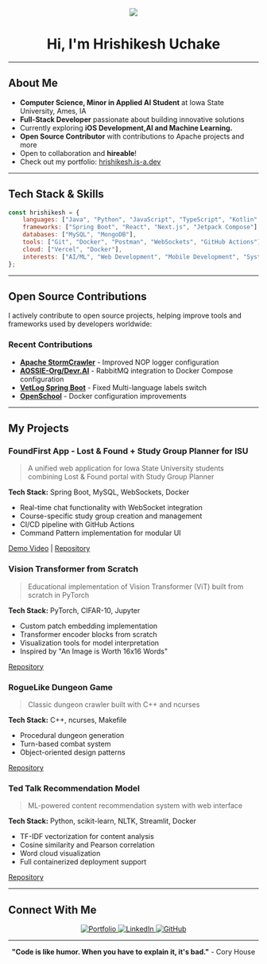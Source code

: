 <div align="center">
  <img src="https://readme-typing-svg.herokuapp.com/?lines=Hey+there!+I'm+Hrishikesh+;Computer+Science+Student+at+ISU;Problem+Solver;Open+Source+Contributor&center=true&width=600&height=50">
</div>

<h1 align="center">Hi, I'm Hrishikesh Uchake</h1>



---

## About Me

- **Computer Science, Minor in Applied AI Student** at Iowa State University, Ames, IA
- **Full-Stack Developer** passionate about building innovative solutions
- Currently exploring **iOS Development,AI and Machine Learning.**
- **Open Source Contributor** with contributions to Apache projects and more
- Open to collaboration and **hireable**!
- Check out my portfolio: [hrishikesh.is-a.dev](https://hrishikesh.is-a.dev/)

---

## Tech Stack & Skills

```javascript
const hrishikesh = {
    languages: ["Java", "Python", "JavaScript", "TypeScript", "Kotlin", "C++"],
    frameworks: ["Spring Boot", "React", "Next.js", "Jetpack Compose"],
    databases: ["MySQL", "MongoDB"],
    tools: ["Git", "Docker", "Postman", "WebSockets", "GitHub Actions"],
    cloud: ["Vercel", "Docker"],
    interests: ["AI/ML", "Web Development", "Mobile Development", "System Design"]
};
```

---

## Open Source Contributions

I actively contribute to open source projects, helping improve tools and frameworks used by developers worldwide:

### **Recent Contributions**
- **[Apache StormCrawler](https://github.com/apache/stormcrawler)** - Improved NOP logger configuration
- **[AOSSIE-Org/Devr.AI](https://github.com/AOSSIE-Org/Devr.AI)** - RabbitMQ integration to Docker Compose configuration
- **[VetLog Spring Boot](https://github.com/josdem/vetlog-spring-boot)** - Fixed Multi-language labels switch
- **[OpenSchool](https://github.com/phihai222/openschool)** - Docker configuration improvements


---

## My Projects

### **FoundFirst App** - Lost & Found + Study Group Planner for ISU
> A unified web application for Iowa State University students combining Lost & Found portal with Study Group Planner

**Tech Stack:** Spring Boot, MySQL, WebSockets, Docker
- Real-time chat functionality with WebSocket integration
- Course-specific study group creation and management
- CI/CD pipeline with GitHub Actions
- Command Pattern implementation for modular UI

[Demo Video](https://www.youtube.com/watch?v=LxyOGoTdRuE) | [Repository](https://github.com/HrishikeshUchake/FindRight)

### **Vision Transformer from Scratch**
> Educational implementation of Vision Transformer (ViT) built from scratch in PyTorch

**Tech Stack:** PyTorch, CIFAR-10, Jupyter
- Custom patch embedding implementation
- Transformer encoder blocks from scratch
- Visualization tools for model interpretation
- Inspired by "An Image is Worth 16x16 Words"

[Repository](https://github.com/HrishikeshUchake/ViT_from_scratch)

### **RogueLike Dungeon Game**
> Classic dungeon crawler built with C++ and ncurses

**Tech Stack:** C++, ncurses, Makefile
- Procedural dungeon generation
- Turn-based combat system
- Object-oriented design patterns

[Repository](https://github.com/HrishikeshUchake/RogueLike-Dungeon-Game)

### **Ted Talk Recommendation Model**
> ML-powered content recommendation system with web interface

**Tech Stack:** Python, scikit-learn, NLTK, Streamlit, Docker
- TF-IDF vectorization for content analysis
- Cosine similarity and Pearson correlation
- Word cloud visualization
- Full containerized deployment support
 
[Repository](https://github.com/HrishikeshUchake/Ted_Talk_Recommendation_Model)

---


## Connect With Me

<p align="center">
  <a href="https://hrishikesh.is-a.dev/" target="_blank">
    <img src="https://img.shields.io/badge/Portfolio-000000?style=for-the-badge&logo=About.me&logoColor=white" alt="Portfolio"/>
  </a>
  <a href="https://www.linkedin.com/in/hrishikeshuchake21/" target="_blank">
    <img src="https://img.shields.io/badge/LinkedIn-0077B5?style=for-the-badge&logo=linkedin&logoColor=white" alt="LinkedIn"/>
  </a>
  <a href="https://github.com/HrishikeshUchake" target="_blank">
    <img src="https://img.shields.io/badge/GitHub-100000?style=for-the-badge&logo=github&logoColor=white" alt="GitHub"/>
  </a>
</p>

---



<div align="center">
  
  **"Code is like humor. When you have to explain it, it's bad."** - Cory House
    
</div>
